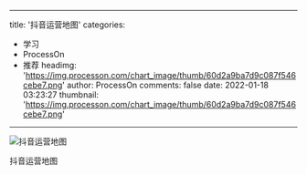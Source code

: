 
---
title: '抖音运营地图'
categories: 
 - 学习
 - ProcessOn
 - 推荐
headimg: 'https://img.processon.com/chart_image/thumb/60d2a9ba7d9c087f546cebe7.png'
author: ProcessOn
comments: false
date: 2022-01-18 03:23:27
thumbnail: 'https://img.processon.com/chart_image/thumb/60d2a9ba7d9c087f546cebe7.png'
---

<div>   
<img class="thumb" alt="抖音运营地图" src="https://img.processon.com/chart_image/thumb/60d2a9ba7d9c087f546cebe7.png" referrerpolicy="no-referrer">
<p>抖音运营地图</p>  
</div>
            